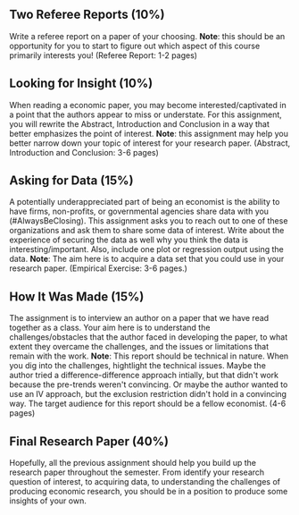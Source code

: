 

## **Two Referee Reports (10%)**
Write a referee report on a paper of your choosing. **Note**: this should be an opportunity for you to start to figure out which aspect of this course primarily interests you! 
(Referee Report: 1-2 pages)

## **Looking for Insight (10%)**
When reading a economic paper, you may become interested/captivated in a point that the authors appear to miss or understate. For this assignment, you will rewrite the Abstract, Introduction and Conclusion 
in a way that better emphasizes the point of interest. **Note**: this assignment may help you better narrow down your topic of interest for your research paper. (Abstract, Introduction and Conclusion: 3-6 pages)

## **Asking for Data (15%)**
A potentially underappreciated part of being an economist is the ability to have firms, non-profits, or governmental agencies share data with you (#AlwaysBeClosing). 
This assignment asks you to reach out to one of these organizations and ask them to share some data of interest. 
Write about the experience of securing the data as well why you think the data is interesting/important. Also, include one plot or regression output using the data. **Note**: The aim here is to acquire a data set that you could use in your research paper. (Empirical Exercise: 3-6 pages.)


## **How It Was Made  (15%)**
The assignment is to interview an author on a paper that we have read together as a class. Your aim here is to understand the challenges/obstacles that the author faced in developing the paper, to what extent they overcame the challenges, and the issues or limitations that remain with the work. **Note**: This report should be technical in nature.
When you dig into the challenges, hightlight the technical issues. Maybe the author tried a difference-difference approach intially, but that didn't work because the pre-trends weren't convincing. Or maybe the author wanted to use an IV approach, but the exclusion restriction didn't hold in a convincing way. The target audience for this report should be a fellow economist. (4-6 pages) 


## **Final Research Paper (40%)**
Hopefully, all the previous assignment should help you build up the research paper throughout the semester. From identify your research question of interest, to acquiring data, to understanding the challenges of producing economic research, you should be in a position to produce some insights of your own. 

